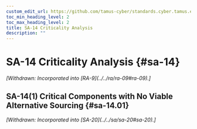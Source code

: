 ```yaml
---
custom_edit_url: https://github.com/tamus-cyber/standards.cyber.tamus.edu/tree/main/static/content/tamus.edu/TAMUS_profile.xml
toc_min_heading_level: 2
toc_max_heading_level: 2
title: SA-14 Criticality Analysis
description: ""
---
```


# SA-14 Criticality Analysis {#sa-14}

<prop xmlns="http://csrc.nist.gov/ns/oscal/1.0" name="status" value="withdrawn">
            <em>[Withdrawn: Incorporated into [RA-9](../../ra/ra-09#ra-09).]</em>
         </prop>
         


## SA-14(1) Critical Components with No Viable Alternative Sourcing {#sa-14.01}

<prop xmlns="http://csrc.nist.gov/ns/oscal/1.0" name="status" value="withdrawn">
               <em>[Withdrawn: Incorporated into [SA-20](../../sa/sa-20#sa-20).]</em>
            </prop>
            


